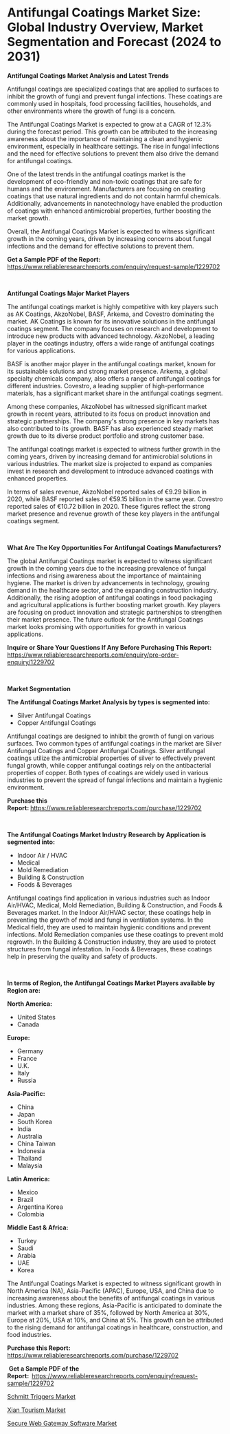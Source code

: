 <p><h1>Antifungal Coatings Market Size: Global Industry Overview, Market Segmentation and Forecast (2024 to 2031)</h1></p><p><strong>Antifungal Coatings Market Analysis and Latest Trends</strong></p>
<p><p>Antifungal coatings are specialized coatings that are applied to surfaces to inhibit the growth of fungi and prevent fungal infections. These coatings are commonly used in hospitals, food processing facilities, households, and other environments where the growth of fungi is a concern.</p><p>The Antifungal Coatings Market is expected to grow at a CAGR of 12.3% during the forecast period. This growth can be attributed to the increasing awareness about the importance of maintaining a clean and hygienic environment, especially in healthcare settings. The rise in fungal infections and the need for effective solutions to prevent them also drive the demand for antifungal coatings.</p><p>One of the latest trends in the antifungal coatings market is the development of eco-friendly and non-toxic coatings that are safe for humans and the environment. Manufacturers are focusing on creating coatings that use natural ingredients and do not contain harmful chemicals. Additionally, advancements in nanotechnology have enabled the production of coatings with enhanced antimicrobial properties, further boosting the market growth.</p><p>Overall, the Antifungal Coatings Market is expected to witness significant growth in the coming years, driven by increasing concerns about fungal infections and the demand for effective solutions to prevent them.</p></p>
<p><strong>Get a Sample PDF of the Report:&nbsp;</strong> <a href="https://www.reliableresearchreports.com/enquiry/request-sample/1229702">https://www.reliableresearchreports.com/enquiry/request-sample/1229702</a></p>
<p>&nbsp;</p>
<p><strong>Antifungal Coatings Major Market Players</strong></p>
<p><p>The antifungal coatings market is highly competitive with key players such as AK Coatings, AkzoNobel, BASF, Arkema, and Covestro dominating the market. AK Coatings is known for its innovative solutions in the antifungal coatings segment. The company focuses on research and development to introduce new products with advanced technology. AkzoNobel, a leading player in the coatings industry, offers a wide range of antifungal coatings for various applications.</p><p>BASF is another major player in the antifungal coatings market, known for its sustainable solutions and strong market presence. Arkema, a global specialty chemicals company, also offers a range of antifungal coatings for different industries. Covestro, a leading supplier of high-performance materials, has a significant market share in the antifungal coatings segment.</p><p>Among these companies, AkzoNobel has witnessed significant market growth in recent years, attributed to its focus on product innovation and strategic partnerships. The company's strong presence in key markets has also contributed to its growth. BASF has also experienced steady market growth due to its diverse product portfolio and strong customer base.</p><p>The antifungal coatings market is expected to witness further growth in the coming years, driven by increasing demand for antimicrobial solutions in various industries. The market size is projected to expand as companies invest in research and development to introduce advanced coatings with enhanced properties.</p><p>In terms of sales revenue, AkzoNobel reported sales of €9.29 billion in 2020, while BASF reported sales of €59.15 billion in the same year. Covestro reported sales of €10.72 billion in 2020. These figures reflect the strong market presence and revenue growth of these key players in the antifungal coatings segment.</p></p>
<p>&nbsp;</p>
<p><strong>What Are The Key Opportunities For Antifungal Coatings Manufacturers?</strong></p>
<p><p>The global Antifungal Coatings market is expected to witness significant growth in the coming years due to the increasing prevalence of fungal infections and rising awareness about the importance of maintaining hygiene. The market is driven by advancements in technology, growing demand in the healthcare sector, and the expanding construction industry. Additionally, the rising adoption of antifungal coatings in food packaging and agricultural applications is further boosting market growth. Key players are focusing on product innovation and strategic partnerships to strengthen their market presence. The future outlook for the Antifungal Coatings market looks promising with opportunities for growth in various applications.</p></p>
<p><strong>Inquire or Share Your Questions If Any Before Purchasing This Report:</strong> <a href="https://www.reliableresearchreports.com/enquiry/pre-order-enquiry/1229702">https://www.reliableresearchreports.com/enquiry/pre-order-enquiry/1229702</a></p>
<p>&nbsp;</p>
<p><strong>Market Segmentation</strong></p>
<p><strong>The Antifungal Coatings Market Analysis by types is segmented into:</strong></p>
<p><ul><li>Silver Antifungal Coatings</li><li>Copper Antifungal Coatings</li></ul></p>
<p><p>Antifungal coatings are designed to inhibit the growth of fungi on various surfaces. Two common types of antifungal coatings in the market are Silver Antifungal Coatings and Copper Antifungal Coatings. Silver antifungal coatings utilize the antimicrobial properties of silver to effectively prevent fungal growth, while copper antifungal coatings rely on the antibacterial properties of copper. Both types of coatings are widely used in various industries to prevent the spread of fungal infections and maintain a hygienic environment.</p></p>
<p><strong>Purchase this Report:&nbsp;</strong><a href="https://www.reliableresearchreports.com/purchase/1229702">https://www.reliableresearchreports.com/purchase/1229702</a></p>
<p>&nbsp;</p>
<p><strong>The Antifungal Coatings Market Industry Research by Application is segmented into:</strong></p>
<p><ul><li>Indoor Air / HVAC</li><li>Medical</li><li>Mold Remediation</li><li>Building & Construction</li><li>Foods & Beverages</li></ul></p>
<p><p>Antifungal coatings find application in various industries such as Indoor Air/HVAC, Medical, Mold Remediation, Building & Construction, and Foods & Beverages market. In the Indoor Air/HVAC sector, these coatings help in preventing the growth of mold and fungi in ventilation systems. In the Medical field, they are used to maintain hygienic conditions and prevent infections. Mold Remediation companies use these coatings to prevent mold regrowth. In the Building & Construction industry, they are used to protect structures from fungal infestation. In Foods & Beverages, these coatings help in preserving the quality and safety of products.</p></p>
<p>&nbsp;</p>
<p><strong>In terms of Region, the Antifungal Coatings Market Players available by Region are:</strong></p>
<p>
    <p> <strong> North America: </strong>
        <ul>
            <li>United States</li>
            <li>Canada</li>
        </ul>
        </p> 
    <p> <strong> Europe: </strong>
        <ul>
            <li>Germany</li>
            <li>France</li>
            <li>U.K.</li>
            <li>Italy</li>
            <li>Russia</li>
        </ul>
        </p> 
    <p> <strong> Asia-Pacific: </strong>
        <ul>
            <li>China</li>
            <li>Japan</li>
            <li>South Korea</li>
            <li>India</li>
            <li>Australia</li>
            <li>China Taiwan</li>
            <li>Indonesia</li>
            <li>Thailand</li>
            <li>Malaysia</li>
        </ul>
        </p> 
    <p> <strong> Latin America: </strong>
        <ul>
            <li>Mexico</li>
            <li>Brazil</li>
            <li>Argentina Korea</li>
            <li>Colombia</li>
        </ul>
        </p> 
    <p> <strong> Middle East & Africa: </strong>
        <ul>
            <li>Turkey</li>
            <li>Saudi</li>
            <li>Arabia</li>
            <li>UAE</li>
            <li>Korea</li>
        </ul>
    </p>
    </p>
<p><p>The Antifungal Coatings Market is expected to witness significant growth in North America (NA), Asia-Pacific (APAC), Europe, USA, and China due to increasing awareness about the benefits of antifungal coatings in various industries. Among these regions, Asia-Pacific is anticipated to dominate the market with a market share of 35%, followed by North America at 30%, Europe at 20%, USA at 10%, and China at 5%. This growth can be attributed to the rising demand for antifungal coatings in healthcare, construction, and food industries.</p></p>
<p><strong>Purchase this Report: </strong><a href="https://www.reliableresearchreports.com/purchase/1229702">https://www.reliableresearchreports.com/purchase/1229702</a></p>
<p>&nbsp;<strong>Get a Sample PDF of the Report:&nbsp;&nbsp;</strong><a href="https://www.reliableresearchreports.com/enquiry/request-sample/1229702">https://www.reliableresearchreports.com/enquiry/request-sample/1229702</a></p>
<p><strong></strong></p>
<p><p><a href="https://view.publitas.com/reportprime-1/schmitt-triggers-market-growth-market-trends-covid-19-impact-and-forecasts-for-period-from-2023-2030/">Schmitt Triggers Market</a></p><p><a href="https://view.publitas.com/reportprime-1/xian-tourism-market-size-growing-and-forecasted-for-period-from-2023-2030-and-provides-complete-market-analysis-of-this-market/">Xian Tourism Market</a></p><p><a href="https://view.publitas.com/reportprime-1/secure-web-gateway-software-market-research-report-provides-thorough-industry-overview-which-offers-an-in-depth-analysis-of-product-trends-and-new-market-divisions/">Secure Web Gateway Software Market</a></p></p>